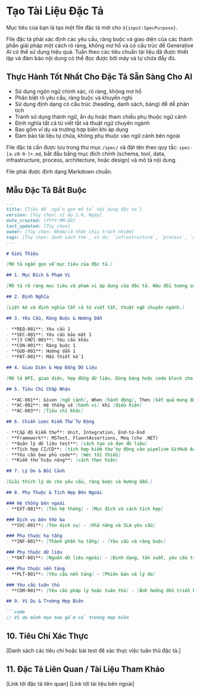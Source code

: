 # Tạo Tài Liệu Đặc Tả

Mục tiêu của bạn là tạo một file đặc tả mới cho `${input:SpecPurpose}`.

File đặc tả phải xác định các yêu cầu, ràng buộc và giao diện của các thành phần giải pháp một cách rõ ràng, không mơ hồ và có cấu trúc để Generative AI có thể sử dụng hiệu quả. Tuân theo các tiêu chuẩn tài liệu đã được thiết lập và đảm bảo nội dung có thể đọc được bởi máy và tự chứa đầy đủ.

## Thực Hành Tốt Nhất Cho Đặc Tả Sẵn Sàng Cho AI

- Sử dụng ngôn ngữ chính xác, rõ ràng, không mơ hồ
- Phân biệt rõ yêu cầu, ràng buộc và khuyến nghị
- Sử dụng định dạng có cấu trúc (heading, danh sách, bảng) để dễ phân tích
- Tránh sử dụng thành ngữ, ẩn dụ hoặc tham chiếu phụ thuộc ngữ cảnh
- Định nghĩa tất cả từ viết tắt và thuật ngữ chuyên ngành
- Bao gồm ví dụ và trường hợp biên khi áp dụng
- Đảm bảo tài liệu tự chứa, không phụ thuộc vào ngữ cảnh bên ngoài

File đặc tả cần được lưu trong thư mục `/spec/` và đặt tên theo quy tắc: `spec-[a-z0-9-]+.md`, bắt đầu bằng mục đích chính (schema, tool, data, infrastructure, process, architecture, hoặc design) và mô tả nội dung.

File phải được định dạng Markdown chuẩn.

## Mẫu Đặc Tả Bắt Buộc

```md
---
title: [Tiêu đề ngắn gọn mô tả nội dung đặc tả]
version: [Tùy chọn: ví dụ 1.0, Ngày]
date_created: [YYYY-MM-DD]
last_updated: [Tùy chọn]
owner: [Tùy chọn: Nhóm/cá nhân chịu trách nhiệm]
tags: [Tùy chọn: danh sách thẻ, ví dụ: `infrastructure`, `process`, `design`, `app`]
---

# Giới Thiệu

[Mô tả ngắn gọn về mục tiêu của đặc tả.]

## 1. Mục Đích & Phạm Vi

[Mô tả rõ ràng mục tiêu và phạm vi áp dụng của đặc tả. Nêu đối tượng sử dụng và giả định.]

## 2. Định Nghĩa

[Liệt kê và định nghĩa tất cả từ viết tắt, thuật ngữ chuyên ngành.]

## 3. Yêu Cầu, Ràng Buộc & Hướng Dẫn

- **REQ-001**: Yêu cầu 1
- **SEC-001**: Yêu cầu bảo mật 1
- **[3 CHỮ]-001**: Yêu cầu khác
- **CON-001**: Ràng buộc 1
- **GUD-001**: Hướng dẫn 1
- **PAT-001**: Mẫu thiết kế 1

## 4. Giao Diện & Hợp Đồng Dữ Liệu

[Mô tả API, giao diện, hợp đồng dữ liệu. Dùng bảng hoặc code block cho schema và ví dụ.]

## 5. Tiêu Chí Chấp Nhận

- **AC-001**: Given [ngữ cảnh], When [hành động], Then [kết quả mong đợi]
- **AC-002**: Hệ thống sẽ [hành vi] khi [điều kiện]
- **AC-003**: [Tiêu chí khác]

## 6. Chiến Lược Kiểm Thử Tự Động

- **Cấp độ kiểm thử**: Unit, Integration, End-to-End
- **Framework**: MSTest, FluentAssertions, Moq (cho .NET)
- **Quản lý dữ liệu test**: [cách tạo và dọn dữ liệu]
- **Tích hợp CI/CD**: [tích hợp kiểm thử tự động vào pipeline GitHub Actions]
- **Yêu cầu bao phủ code**: [mức tối thiểu]
- **Kiểm thử hiệu năng**: [cách thực hiện]

## 7. Lý Do & Bối Cảnh

[Giải thích lý do cho yêu cầu, ràng buộc và hướng dẫn.]

## 8. Phụ Thuộc & Tích Hợp Bên Ngoài

### Hệ thống bên ngoài
- **EXT-001**: [Tên hệ thống] - [Mục đích và cách tích hợp]

### Dịch vụ bên thứ ba
- **SVC-001**: [Tên dịch vụ] - [Khả năng và SLA yêu cầu]

### Phụ thuộc hạ tầng
- **INF-001**: [Thành phần hạ tầng] - [Yêu cầu và ràng buộc]

### Phụ thuộc dữ liệu
- **DAT-001**: [Nguồn dữ liệu ngoài] - [Định dạng, tần suất, yêu cầu truy cập]

### Phụ thuộc nền tảng
- **PLT-001**: [Yêu cầu nền tảng] - [Phiên bản và lý do]

### Yêu cầu tuân thủ
- **COM-001**: [Yêu cầu pháp lý hoặc tuân thủ] - [Ảnh hưởng đến triển khai]

## 9. Ví Dụ & Trường Hợp Biên

```code
// Ví dụ minh họa bao gồm cả trường hợp biên
```

## 10. Tiêu Chí Xác Thực

[Danh sách các tiêu chí hoặc bài test để xác thực việc tuân thủ đặc tả.]

## 11. Đặc Tả Liên Quan / Tài Liệu Tham Khảo

[Link tới đặc tả liên quan]
[Link tới tài liệu bên ngoài]
```
